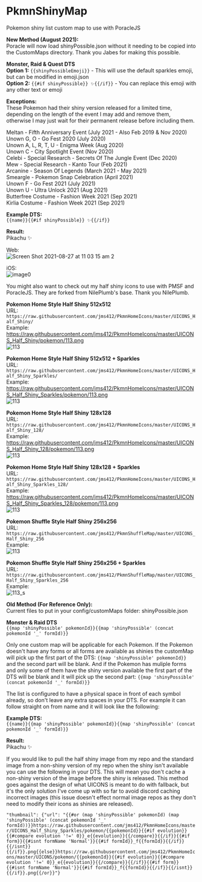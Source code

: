 # PkmnShinyMap

Pokemon shiny list custom map to use with PoracleJS


**New Method (August 2021):**<br />
Poracle will now load shinyPossible.json without it needing to be copied into the CustomMaps directory. Thank you Jabes for making this possible.

**Monster, Raid & Quest DTS**<br />
**Option 1:** `{{shinyPossibleEmoji}}` - This will use the default sparkles emoji, but can be modified in emoji.json<br />
**Option 2:** `{{#if shinyPossible}} ✨{{/if}}` - You can replace this emoji with any other text or emoji


**Exceptions:**<br />
These Pokemon had their shiny version released for a limited time, depending on the length of the event I may add and remove them, otherwise I may just wait for their permanent release before including them.

Meltan - Fifth Anniversary Event (July 2021 - Also Feb 2019 & Nov 2020)<br />
Unown G, O - Go Fest 2020 (July 2020)<br />
Unown A, L, R, T, U - Enigma Week (Aug 2020)<br />
Unown C - City Spotlight Event (Nov 2020)<br />
Celebi - Special Research - Secrets Of The Jungle Event (Dec 2020)<br />
Mew - Special Research - Kanto Tour (Feb 2021)<br />
Arcanine - Season Of Legends (March 2021 - May 2021)<br />
Smeargle - Pokemon Snap Celebration (April 2021)<br />
Unown F - Go Fest 2021 (July 2021)<br />
Unown U - Ultra Unlock 2021 (Aug 2021)<br />
Butterfree Costume - Fashion Week 2021 (Sep 2021)<br />
Kirlia Costume - Fashion Week 2021 (Sep 2021)<br />


**Example DTS:**<br />
`{{name}}{{#if shinyPossible}} ✨{{/if}}`

**Result:**<br />
Pikachu ✨

Web:<br />
![Screen Shot 2021-08-27 at 11 03 15 am 2](https://user-images.githubusercontent.com/80012316/131055902-f9ffa902-70d4-42ce-a148-5d470eecf8f2.png)

iOS:<br />
![image0](https://user-images.githubusercontent.com/80012316/131055913-a08f8dbb-210f-4e50-8af5-0feb020750b1.jpeg)


You might also want to check out my half shiny icons to use with PMSF and PoracleJS. They are forked from NilePlumb's base. Thank you NilePlumb.


**Pokemon Home Style Half Shiny 512x512**<br />
URL: `https://raw.githubusercontent.com/jms412/PkmnHomeIcons/master/UICONS_Half_Shiny/`<br />
Example:<br />
https://raw.githubusercontent.com/jms412/PkmnHomeIcons/master/UICONS_Half_Shiny/pokemon/113.png<br />
![113](https://user-images.githubusercontent.com/80012316/131055587-3e800fba-fd4f-488b-a7c0-5ed31374e5a7.png)<br />

**Pokemon Home Style Half Shiny 512x512 + Sparkles**<br />
URL: `https://raw.githubusercontent.com/jms412/PkmnHomeIcons/master/UICONS_Half_Shiny_Sparkles/`<br />
Example:<br />
https://raw.githubusercontent.com/jms412/PkmnHomeIcons/master/UICONS_Half_Shiny_Sparkles/pokemon/113.png<br />
![113](https://user-images.githubusercontent.com/80012316/131055566-30e2905b-d213-47db-896b-3a08a89b6f19.png)<br />

**Pokemon Home Style Half Shiny 128x128**<br />
URL: `https://raw.githubusercontent.com/jms412/PkmnHomeIcons/master/UICONS_Half_Shiny_128/`<br />
Example:<br />
https://raw.githubusercontent.com/jms412/PkmnHomeIcons/master/UICONS_Half_Shiny_128/pokemon/113.png<br />
![113](https://user-images.githubusercontent.com/80012316/131055540-8e5795c3-b30d-493b-83ee-6551b233fd80.png)<br />

**Pokemon Home Style Half Shiny 128x128 + Sparkles**<br />
URL: `https://raw.githubusercontent.com/jms412/PkmnHomeIcons/master/UICONS_Half_Shiny_Sparkles_128/`<br />
Example:<br />
https://raw.githubusercontent.com/jms412/PkmnHomeIcons/master/UICONS_Half_Shiny_Sparkles_128/pokemon/113.png<br />
![113](https://user-images.githubusercontent.com/80012316/131055504-a42f89dc-7af1-4bf9-bb64-df6ab5b28556.png)<br />

**Pokemon Shuffle Style Half Shiny 256x256**<br />
URL: `https://raw.githubusercontent.com/jms412/PkmnShuffleMap/master/UICONS_Half_Shiny_256`<br />
Example:<br />
![113](https://user-images.githubusercontent.com/80012316/131269262-ceb2f01a-593f-469d-9888-ce5311fd6fd9.png)<br />

**Pokemon Shuffle Style Half Shiny 256x256 + Sparkles**<br />
URL: `https://raw.githubusercontent.com/jms412/PkmnShuffleMap/master/UICONS_Half_Shiny_Sparkles_256`<br />
Example:<br />
![113_s](https://user-images.githubusercontent.com/80012316/133961530-8f2b6d28-c97f-465a-b9e5-3454ce318498.png)<br />


**Old Method (For Reference Only):**<br />
Current files to put in your config/customMaps folder:
shinyPossible.json

**Monster & Raid DTS**<br />
`{{map 'shinyPossible' pokemonId}}{{map 'shinyPossible' (concat pokemonId '_' formId)}}`

Only one custom map will be applicable for each Pokemon. If the Pokemon doesn't have any forms or all forms are available as shinies the customMap will pick up the first part of the DTS: `{{map 'shinyPossible' pokemonId}}` and the second part will be blank. And if the Pokemon has muliple forms and only some of them have the shiny version available the first part of the DTS will be blank and it will pick up the second part: `{{map 'shinyPossible' (concat pokemonId '_' formId)}}`

The list is configured to have a physical space in front of each symbol already, so don't leave any extra spaces in your DTS. For example it can follow straight on from name and it will look like the following:

**Example DTS:**<br />
`{{name}}{{map 'shinyPossible' pokemonId}}{{map 'shinyPossible' (concat pokemonId '_' formId)}}`

**Result:**<br />
Pikachu ✨

If you would like to pull the half shiny image from my repo and the standard image from a non-shiny version of my repo when the shiny isn't available you can use the following in your DTS. This will mean you don't cache a non-shiny version of the image before the shiny is released. This method goes against the design of what UICONS is meant to do with fallback, but it's the only solution I've come up with so far to avoid discord caching incorrect images (this issue doesn't effect normal image repos as they don't need to modify their icons as shinies are released).

```"thumbnail": {"url": "{{#or (map 'shinyPossible' pokemonId) (map 'shinyPossible' (concat pokemonId '_' formId))}}https://raw.githubusercontent.com/jms412/PkmnHomeIcons/master/UICONS_Half_Shiny_Sparkles/pokemon/{{pokemonId}}{{#if evolution}}{{#compare evolution '!=' 0}}_e{{evolution}}{{/compare}}{{/if}}{{#if form}}{{#isnt formName 'Normal'}}{{#if formId}}_f{{formId}}{{/if}}{{/isnt}}{{/if}}.png{{else}}https://raw.githubusercontent.com/jms412/PkmnHomeIcons/master/UICONS/pokemon/{{pokemonId}}{{#if evolution}}{{#compare evolution '!=' 0}}_e{{evolution}}{{/compare}}{{/if}}{{#if form}}{{#isnt formName 'Normal'}}{{#if formId}}_f{{formId}}{{/if}}{{/isnt}}{{/if}}.png{{/or}}"}```
